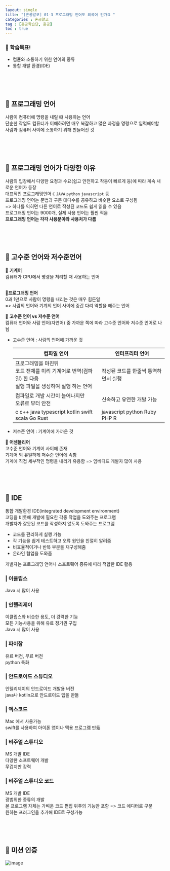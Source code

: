 ```yaml
---
layout: single
title: "[혼공얄코] 01-3 프로그래밍 언어도 외국어 인가요 "
categories : 혼공얄코
tag : [혼공학습단, 혼공]
toc : true
---
```


### :pushpin: 학습목표!
- 컴픁와 소통하기 위한 언어의 종류
- 통합 개발 환경(IDE)

<br><br><br>

## :book: 프로그래밍 언어
사람이 컴퓨터에 명령을 내릴 떄 사용하는 언어  
단순한 작업도 컴퓨터가 이해하려면 매우 복잡하고 많은 과정을 명령으로 입력해야함  
사람과 컴퓨터 사이에 소통하기 위해 만들어진 것  

<br><br><br>

## :book: 프로그래밍 언어가 다양한 이유
사람의 입장에서 다양한 요청과 수요(쉽고 안전하고 작동이 빠르게 등)에 따라 계속 새로운 언어가 등장  
대표적인 프로그래밍언어 ```C``` ```JAVA``` ```python``` ```javascript``` 등  
프로그래밍 언어는 문법과 구문 대다수를 공유하고 비슷한 요소로 구성됨  
=> 하나를 익히면 다른 언어로 작성된 코드도 쉽게 읽을 수 있음      
프로그래밍 언어는 9000개, 실제 사용 언어는 훨씬 적음   
**프로그래밍 언어는 각각 사용분야와 사용처가 다름**


<br><br><br>

## :book: 고수준 언어와 저수준언어

:round_pushpin: **기계어**     
컴퓨터가 CPU에서 명령을 처리할 때 사용하는 언어   
<br>

:round_pushpin:**프로그래밍 언어**      
0과 1만으로 사람이 명령을 내리는 것은 매우 힘든일     
=> 사람의 언어와 기계의 언어 사이에 중간 다리 역할을 해주는 언어
<br>

:round_pushpin: **고수준 언어 vs 저수준 언어**        
컴퓨터 언어와 사람 언어(자연어) 중 가까운 쪽에 따라 고수준 언어와 저수준 언어로 나뉨    
- 고수준 언어 : 사람의 언어에 가까운 것     

    |컴파일 언어 | 인터프리터 언어|
    |---|---|
    |프로그래밍을 마친뒤<br> 코드 전체를 미리 기계어로 번역(컴파일) 한 다음<br> 실행 파일을 생성하여 실행 하는 언어 | 작성된 코드를 한줄씩 통역하면서 실행|
    |컴파일로 개발 시간이 늘어나지만<br> 오류로 부터 안전|신속하고 유연한 개발 가능|
    | c c++ java typescript kotlin swift scala Go Rust | javascript python Ruby PHP R |

- 저수준 언어 : 기계어에 가까운 것   

:round_pushpin: **어셈블리어**    
고수준 언어와 기계어 사이에 존재       
기계어 외 유일하게 저수준 언어에 속함    
기계에 직접 세부적인 명령을 내리기 유용함 => 임베디드 개발자 많이 사용     



<br><br><br>

## :book: IDE
통합 개발환경 IDE(integrated development environment)   
코딩을 비롯해 개발에 필요한 각종 작업을 도와주는 프로그램      
개발자가 잘못된 코드를 작성하지 않도록 도와주는 프로그램       

- 코드를 편리하게 실행 가능     
- 각 기능을 쉽게 테스트하고 오류 원인을 친절히 알려줌    
- 비효율적이거나 반복 부분을 재구성해줌   
- 온라인 협업을 도와줌          

개발자는 프로그래밍 언어나 소프트뒈어 종류에 따라 적합한 IDE 활용


### | 이클립스
Java 시 많이 사용

### | 인텔리제이
이클립스와 비슷한 용도, 더 강력한 기능     
모든 기능사용을 위해 유료 정기권 구입      
Java 시 많이 사용

### | 파이참
유료 버전, 무료 버전        
python 특화

### | 안드로이드 스튜디오
인텔리제이의 안드로이드 개발용 버전      
java나 kotlin으로 안드로이드 앱을 만듦

### | 엑스코드
Mac 에서 사용가능          
swift를 사용하여 아이폰 앱이나 맥용 프로그램 만듦

### | 비주얼 스튜디오
MS 개발 IDE     
다양한 소프트웨어 개발    
무겁지만 강력    

### | 비주얼 스튜디오 코드
MS 개발 IDE    
광범위한 종류의 개발      
본 프로그램 자체는 가벼운 코드 편집 위주의 기능만 포함 => 코드 에디터로 구분     
원하는 프러그인을 추가해 IDE로 구성가능

<br><br><br>

## :100: 미션 인증 
![image](https://user-images.githubusercontent.com/75241542/179388803-e48b21e0-1a92-4361-a149-cf6d7d33653b.png)

